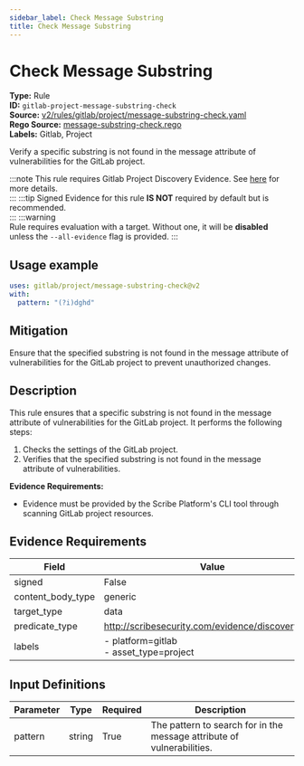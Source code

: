 ```yaml
---
sidebar_label: Check Message Substring
title: Check Message Substring
---  
```

# Check Message Substring  
**Type:** Rule  
**ID:** `gitlab-project-message-substring-check`  
**Source:** [v2/rules/gitlab/project/message-substring-check.yaml](https://github.com/scribe-public/sample-policies/blob/main/v2/rules/gitlab/project/message-substring-check.yaml)  
**Rego Source:** [message-substring-check.rego](https://github.com/scribe-public/sample-policies/blob/main/v2/rules/gitlab/project/message-substring-check.rego)  
**Labels:** Gitlab, Project  

Verify a specific substring is not found in the message attribute of vulnerabilities for the GitLab project.

:::note 
This rule requires Gitlab Project Discovery Evidence. See [here](/docs/platforms/discover#gitlab-discovery) for more details.  
::: 
:::tip 
Signed Evidence for this rule **IS NOT** required by default but is recommended.  
::: 
:::warning  
Rule requires evaluation with a target. Without one, it will be **disabled** unless the `--all-evidence` flag is provided.
::: 

## Usage example

```yaml
uses: gitlab/project/message-substring-check@v2
with:
  pattern: "(?i)dghd"
```

## Mitigation  
Ensure that the specified substring is not found in the message attribute of vulnerabilities for the GitLab project to prevent unauthorized changes.


## Description  
This rule ensures that a specific substring is not found in the message attribute of vulnerabilities for the GitLab project.
It performs the following steps:

1. Checks the settings of the GitLab project.
2. Verifies that the specified substring is not found in the message attribute of vulnerabilities.

**Evidence Requirements:**
- Evidence must be provided by the Scribe Platform's CLI tool through scanning GitLab project resources.

## Evidence Requirements  
| Field | Value |
|-------|-------|
| signed | False |
| content_body_type | generic |
| target_type | data |
| predicate_type | http://scribesecurity.com/evidence/discovery/v0.1 |
| labels | - platform=gitlab<br/>- asset_type=project |

## Input Definitions  
| Parameter | Type | Required | Description |
|-----------|------|----------|-------------|
| pattern | string | True | The pattern to search for in the message attribute of vulnerabilities. |


